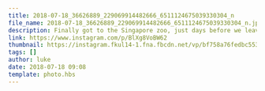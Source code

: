 ```yaml
---
title: 2018-07-18_36626889_229069914482666_6511124675039330304_n
file_name: 2018-07-18_36626889_229069914482666_6511124675039330304_n.jpg
description: Finally got to the Singapore zoo, just days before we leave!
link: https://www.instagram.com/p/BlXg8VoBW62
thumbnail: https://instagram.fkul14-1.fna.fbcdn.net/vp/bf758a76fedbc55347768a61e4c296fc/5C03E1B7/t51.2885-15/sh0.08/e35/s640x640/36626889_229069914482666_6511124675039330304_n.jpg?ig_cache_key=MTgyNjA3MjYxMjgwMDE1MTM3MQ%3D%3D.2
tags: []
author: luke
date: 2018-07-18 09:08
template: photo.hbs
---
```

